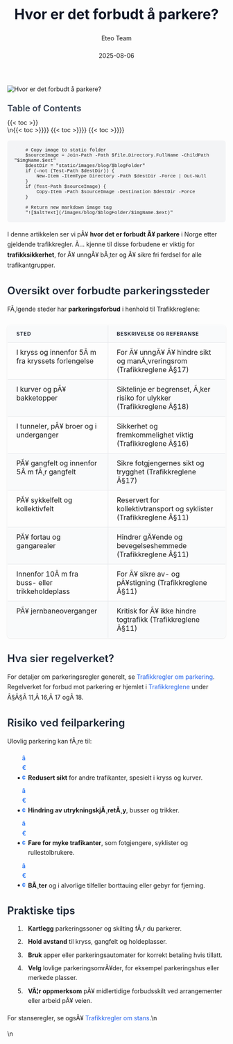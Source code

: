﻿---
title: "Hvor er det forbudt å parkere?"
date: 2025-08-06
draft: false
author: "Eteo Team"
description: "En oversikt over steder hvor parkering er forbudt i Norge. Lær om regler, skilting og farer knyttet til ulovlig parkering."
categories: ["Driving Theory"]
tags: ["driving", "theory", "safety"]
featured_image: "/images/blog/hvor-er-det-forbudt-a-parkere/hvor-er-det-forbudt-a-parkere-image.svg"
---

<style>
/* Base text styling */
.article-content {
  font-family: 'Inter', -apple-system, BlinkMacSystemFont, 'Segoe UI', Roboto, Oxygen, Ubuntu, Cantarell, 'Open Sans', 'Helvetica Neue', sans-serif;
  line-height: 1.6;
  color: #1f2937;
  font-size: 16px;
}

/* Headers */
h1 {
  font-size: 2rem;
  font-weight: 700;
  margin: 2rem 0 1.5rem;
  color: #111827;
}

h2 {
  font-size: 1.5rem;
  font-weight: 600;
  margin: 2rem 0 1rem;
  color: #1f2937;
}

h3 {
  font-size: 1.25rem;
  font-weight: 600;
  margin: 1.5rem 0 0.75rem;
  color: #374151;
}

/* Paragraphs */
p {
  margin: 1rem 0;
  line-height: 1.7;
}

/* Lists */
ul, ol {
  margin: 1rem 0 1rem 1.5rem;
  padding-left: 1rem;
}

li {
  margin-bottom: 0.5rem;
  line-height: 1.6;
  position: relative;
  padding-left: 0.5rem;
}

ul > li::before {
  content: 'â€¢';
  color: #3b82f6;
  font-weight: bold;
  display: inline-block;
  width: 1em;
  margin-left: -1em;
}

/* Links */
a {
  color: #2563eb;
  text-decoration: none;
  transition: color 0.2s ease;
}

a:hover {
  color: #1d4ed8;
  text-decoration: underline;
}

/* Code blocks */
pre, code {
  font-family: 'SFMono-Regular', Consolas, 'Liberation Mono', Menlo, monospace;
  background-color: #f3f4f6;
  border-radius: 0.375rem;
  font-size: 0.875em;
}

pre {
  padding: 1rem;
  overflow-x: auto;
  margin: 1rem 0;
}

code {
  padding: 0.2em 0.4em;
}

/* Blockquotes */
blockquote {
  border-left: 4px solid #e5e7eb;
  margin: 1.5rem 0;
  padding: 0.75rem 1rem 0.75rem 1.5rem;
  background-color: #f9fafb;
  color: #4b5563;
  font-style: italic;
}

/* Tables */
table {
  margin: 1.5rem auto !important;
  border-collapse: collapse !important;
  width: 100% !important;
  max-width: 100%;
  box-shadow: 0 1px 3px rgba(0,0,0,0.1) !important;
  border-radius: 0.5rem !important;
  overflow: hidden !important;
  border: 1px solid #e5e7eb !important;
  display: table !important;
}

th, td {
  padding: 0.75rem 1.25rem !important;
  text-align: left !important;
  border: 1px solid #e5e7eb !important;
  vertical-align: top;
}

th {
  background-color: #f9fafb !important;
  font-weight: 600 !important;
  color: #111827 !important;
  text-transform: uppercase !important;
  font-size: 0.75rem !important;
  letter-spacing: 0.05em !important;
}

tr:nth-child(even) {
  background-color: #f9fafb !important;
}

tr:hover {
  background-color: #f3f4f6 !important;
}

/* Responsive adjustments */
@media (max-width: 768px) {
  .article-content {
    font-size: 15px;
  }
  
  h1 { font-size: 1.75rem; }
  h2 { font-size: 1.375rem; }
  h3 { font-size: 1.125rem; }
  
  table {
    display: block !important;
    overflow-x: auto !important;
    -webkit-overflow-scrolling: touch;
  }
}
</style>


<div class="blog-content">
  <div class="featured-image">
    <img src="/images/blog/hvor-er-det-forbudt-a-parkere/hvor-er-det-forbudt-a-parkere-image.svg" alt="Hvor er det forbudt å parkere?" class="img-fluid rounded">
  </div>

  <div class="toc-container mt-4 mb-4">
    <h3>Table of Contents</h3>
    {{< toc >}}
  </div>

  <div class="blog-body">\n{{< toc >}}}}
{{< toc >}}}}
{{< toc >}}}}

        
        
        # Copy image to static folder
        $sourceImage = Join-Path -Path $file.Directory.FullName -ChildPath "$imgName.$ext"
        $destDir = "static/images/blog/$blogFolder"
        if (-not (Test-Path $destDir)) {
            New-Item -ItemType Directory -Path $destDir -Force | Out-Null
        }
        if (Test-Path $sourceImage) {
            Copy-Item -Path $sourceImage -Destination $destDir -Force
        }
        
        # Return new markdown image tag
        "![$altText](/images/blog/$blogFolder/$imgName.$ext)"
    

I denne artikkelen ser vi pÃ¥ **hvor det er forbudt Ã¥ parkere** i Norge etter gjeldende trafikkregler. Ã… kjenne til disse forbudene er viktig for **trafikksikkerhet**, for Ã¥ unngÃ¥ bÃ¸ter og Ã¥ sikre fri ferdsel for alle trafikantgrupper.

## Oversikt over forbudte parkeringssteder

FÃ¸lgende steder har **parkeringsforbud** i henhold til Trafikkreglene:

| Sted                                      | Beskrivelse og referanse                                           |
|-------------------------------------------|---------------------------------------------------------------------|
| I kryss og innenfor 5Â m fra kryssets forlengelse | For Ã¥ unngÃ¥ Ã¥ hindre sikt og manÃ¸vreringsrom (Trafikkreglene Â§17)    |
| I kurver og pÃ¥ bakketopper                | Siktelinje er begrenset, Ã¸ker risiko for ulykker (Trafikkreglene Â§18)|
| I tunneler, pÃ¥ broer og i underganger     | Sikkerhet og fremkommelighet viktig (Trafikkreglene Â§16)            |
| PÃ¥ gangfelt og innenfor 5Â m fÃ¸r gangfelt  | Sikre fotgjengernes sikt og trygghet (Trafikkreglene Â§17)           |
| PÃ¥ sykkelfelt og kollektivfelt            | Reservert for kollektivtransport og syklister (Trafikkreglene Â§11)  |
| PÃ¥ fortau og gangarealer                  | Hindrer gÃ¥ende og bevegelseshemmede (Trafikkreglene Â§11)            |
| Innenfor 10Â m fra buss- eller trikkeholdeplass | For Ã¥ sikre av- og pÃ¥stigning (Trafikkreglene Â§11)                  |
| PÃ¥ jernbaneoverganger                     | Kritisk for Ã¥ ikke hindre togtrafikk (Trafikkreglene Â§11)           |

## Hva sier regelverket?

For detaljer om parkeringsregler generelt, se [Trafikkregler om parkering](/blogs/teori/trafikkregler-om-parkering "Trafikkregler om parkering - regler, unntak og skilt"). Regelverket for forbud mot parkering er hjemlet i [Trafikkreglene](/blogs/teori/lover-og-forskrifter "Lover og forskrifter: komplett oversikt over norsk trafikklovgivning") under Â§Â§Â 11,Â 16,Â 17 ogÂ 18.

## Risiko ved feilparkering

Ulovlig parkering kan fÃ¸re til:

* **Redusert sikt** for andre trafikanter, spesielt i kryss og kurver.
* **Hindring av utrykningskjÃ¸retÃ¸y**, busser og trikker.
* **Fare for myke trafikanter**, som fotgjengere, syklister og rullestolbrukere.
* **BÃ¸ter** og i alvorlige tilfeller borttauing eller gebyr for fjerning.

## Praktiske tips

1. **Kartlegg** parkeringssoner og skilting fÃ¸r du parkerer.
2. **Hold avstand** til kryss, gangfelt og holdeplasser.
3. **Bruk** apper eller parkeringsautomater for korrekt betaling hvis tillatt.
4. **Velg** lovlige parkeringsomrÃ¥der, for eksempel parkeringshus eller merkede plasser.
5. **VÃ¦r oppmerksom** pÃ¥ midlertidige forbudsskilt ved arrangementer eller arbeid pÃ¥ veien.

For stanseregler, se ogsÃ¥ [Trafikkregler om stans](/blogs/teori/trafikkregler-om-stans "Trafikkregler om stans: regler, unntak og skilter").\n  </div>\n</div>